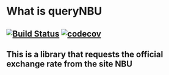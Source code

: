 # What is queryNBU
## [![Build Status](https://travis-ci.com/diynyk/lib-php-nbu-sdk.svg?branch=main)](https://travis-ci.com/diynyk/lib-php-nbu-sdk) [![codecov](https://codecov.io/gh/diynyk/lib-php-nbu-sdk/branch/main/graph/badge.svg)](https://codecov.io/gh/diynyk/lib-php-nbu-sdk)
## This is a library that requests the official exchange rate from the site NBU